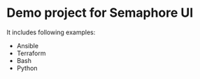 # Demo project for Semaphore UI

It includes following examples:
* Ansible
* Terraform
* Bash
* Python